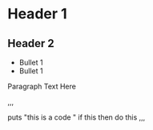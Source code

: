# Header 1 
## Header 2
* Bullet 1
* Bullet 1

Paragraph Text Here

,,,

puts "this is a code "
if this then do this
,,,
